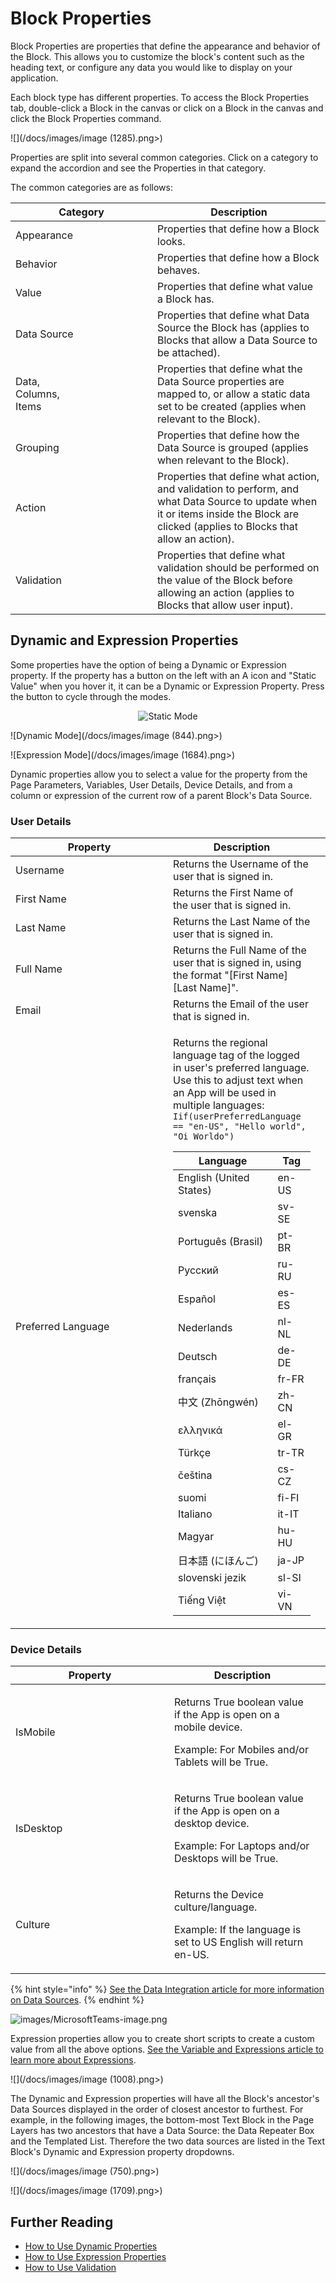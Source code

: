 # Block Properties

Block Properties are properties that define the appearance and behavior of the Block. This allows you to customize the block's content such as the heading text, or configure any data you would like to display on your application.

Each block type has different properties. To access the Block Properties tab, double-click a Block in the canvas or click on a Block in the canvas and click the Block Properties command.

![](/docs/images/image (1285).png>)

Properties are split into several common categories. Click on a category to expand the accordion and see the Properties in that category.

The common categories are as follows:

<table><thead><tr><th width="211">Category</th><th>Description</th></tr></thead><tbody><tr><td>Appearance</td><td>Properties that define how a Block looks.</td></tr><tr><td>Behavior</td><td>Properties that define how a Block behaves.</td></tr><tr><td>Value</td><td>Properties that define what value a Block has.</td></tr><tr><td>Data Source</td><td>Properties that define what Data Source the Block has (applies to Blocks that allow a Data Source to be attached).</td></tr><tr><td>Data,<br>Columns,<br>Items</td><td>Properties that define what the Data Source properties are mapped to, or allow a static data set to be created (applies when relevant to the Block).</td></tr><tr><td>Grouping</td><td>Properties that define how the Data Source is grouped (applies when relevant to the Block).</td></tr><tr><td>Action</td><td>Properties that define what action, and validation to perform, and what Data Source to update when it or items inside the Block are clicked (applies to Blocks that allow an action).</td></tr><tr><td>Validation</td><td>Properties that define what validation should be performed on the value of the Block before allowing an action (applies to Blocks that allow user input).</td></tr></tbody></table>

## Dynamic and Expression Properties

Some properties have the option of being a Dynamic or Expression property. If the property has a button on the left with an A icon and "Static Value" when you hover it, it can be a Dynamic or Expression Property. Press the button to cycle through the modes.

<div align="center"><img src="/docs/images/image (1716).png" alt="Static Mode"></div>

![Dynamic Mode](/docs/images/image (844).png>)

![Expression Mode](/docs/images/image (1684).png>)

Dynamic properties allow you to select a value for the property from the Page Parameters, Variables, User Details, Device Details, and from a column or expression of the current row of a parent Block's Data Source.&#x20;

### User Details

<table><thead><tr><th width="236">Property</th><th>Description</th><th data-hidden></th></tr></thead><tbody><tr><td>Username</td><td>Returns the Username of the user that is signed in.</td><td></td></tr><tr><td>First Name</td><td>Returns the First Name of the user that is signed in.</td><td></td></tr><tr><td>Last Name</td><td>Returns the Last Name of the user that is signed in.</td><td></td></tr><tr><td>Full Name</td><td>Returns the Full Name of the user that is signed in, using the format "[First Name] [Last Name]".</td><td></td></tr><tr><td>Email</td><td>Returns the Email of the user that is signed in.</td><td></td></tr><tr><td> Preferred Language</td><td><p>Returns the regional language tag of the logged in user's preferred language. Use this to adjust text when an App will be used in multiple languages: <code>Iif(userPreferredLanguage == "en-US", "Hello world", "Oi Worldo")</code></p><table><thead><tr><th>Language</th><th>Tag</th></tr></thead><tbody><tr><td>English (United States)</td><td>en-US</td></tr><tr><td>svenska</td><td>sv-SE</td></tr><tr><td>Português (Brasil)</td><td>pt-BR</td></tr><tr><td>Русский</td><td>ru-RU</td></tr><tr><td>Español</td><td>es-ES</td></tr><tr><td>Nederlands</td><td>nl-NL</td></tr><tr><td>Deutsch</td><td>de-DE</td></tr><tr><td>français</td><td>fr-FR</td></tr><tr><td>中文 (Zhōngwén)</td><td>zh-CN</td></tr><tr><td>ελληνικά</td><td>el-GR</td></tr><tr><td>Türkçe</td><td>tr-TR</td></tr><tr><td>čeština</td><td>cs-CZ</td></tr><tr><td>suomi</td><td>fi-FI</td></tr><tr><td>Italiano</td><td>it-IT</td></tr><tr><td>Magyar</td><td>hu-HU</td></tr><tr><td>日本語 (にほんご)</td><td>ja-JP</td></tr><tr><td>slovenski jezik</td><td>sl-SI</td></tr><tr><td>Tiếng Việt</td><td>vi-VN</td></tr></tbody></table></td><td></td></tr></tbody></table>

### Device Details

<table><thead><tr><th width="238">Property</th><th>Description</th><th data-hidden></th></tr></thead><tbody><tr><td>IsMobile</td><td><p>Returns True boolean value if the App is open on a mobile device. </p><p>Example: For Mobiles and/or Tablets will be True.</p></td><td></td></tr><tr><td>IsDesktop</td><td><p>Returns True boolean value if the App is open on a desktop device. </p><p>Example: For Laptops and/or Desktops will be True.</p></td><td></td></tr><tr><td>Culture</td><td><p>Returns the Device culture/language. </p><p>Example: If the language is set to US English will return en-US.</p></td><td></td></tr></tbody></table>

{% hint style="info" %}
[See the Data Integration article for more information on Data Sources](data-integration.md#data-source).
{% endhint %}

![images/MicrosoftTeams-image.png](../images/MicrosoftTeams-image.png)

Expression properties allow you to create short scripts to create a custom value from all the above options. [See the Variable and Expressions article to learn more about Expressions](variables-and-expressions.md).

![](/docs/images/image (1008).png>)

The Dynamic and Expression properties will have all the Block's ancestor's Data Sources displayed in the order of closest ancestor to furthest. For example, in the following images, the bottom-most Text Block in the Page Layers has two ancestors that have a Data Source: the Data Repeater Box and the Templated List. Therefore the two data sources are listed in the Text Block's Dynamic and Expression property dropdowns.

![](/docs/images/image (750).png>)

![](/docs/images/image (1709).png>)

## Further Reading

* [How to Use Dynamic Properties](../../how-tos/apps/use-dynamic-properties.md)
* [How to Use Expression Properties](../../how-tos/apps/use-expression-properties.md)
* [How to Use Validation](../../how-tos/apps/use-validation.md)






